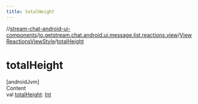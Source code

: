 ```yaml
---
title: totalHeight
---
```

//[stream-chat-android-ui-components](../../../index.md)/[io.getstream.chat.android.ui.message.list.reactions.view](../index.md)/[ViewReactionsViewStyle](index.md)/[totalHeight](totalHeight.md)



# totalHeight  
[androidJvm]  
Content  
val [totalHeight](totalHeight.md): [Int](https://kotlinlang.org/api/latest/jvm/stdlib/kotlin/-int/index.html)  



